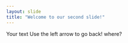 ```yaml
---
layout: slide
title: "Welcome to our second slide!"
---
```

Your text
Use the left arrow to go back! where?
